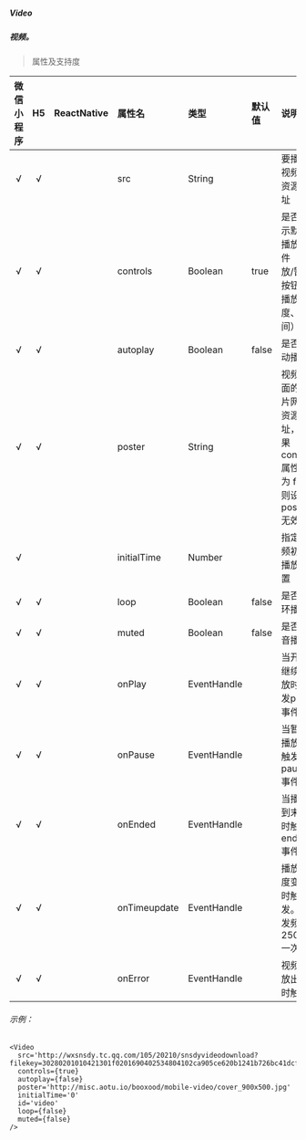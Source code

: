 ##### Video
##### 视频。

> 属性及支持度

| 微信小程序 | H5 | ReactNative| 属性名 | 类型 | 默认值 | 说明 |
| :-: | :-: | :-: | :- | :- | :- | :- |
| √ | √ |  | src            | String      |        | 要播放视频的资源地址                                         |
| √ | √ |  | controls       | Boolean     | true   | 是否显示默认播放控件（播放/暂停按钮、播放进度、时间）        |
| √ | √ |  | autoplay       | Boolean     | false  | 是否自动播放                                                 |
| √ | √ |  | poster         | String      |        | 视频封面的图片网络资源地址，如果 controls 属性值为 false 则设置 poster 无效 |
| √ |   |  | initialTime   | Number      |        | 指定视频初始播放位置                                         |
| √ | √ |  | loop           | Boolean     | false  | 是否循环播放                                                 |
| √ | √ |  | muted          | Boolean     | false  | 是否静音播放                                                 |
| √ | √ |  | onPlay       | EventHandle |        | 当开始/继续播放时触发play事件                                |
| √ | √ |  | onPause      | EventHandle |        | 当暂停播放时触发 pause 事件                                  |
| √ | √ |  | onEnded      | EventHandle |        | 当播放到末尾时触发 ended 事件                                |
| √ | √ |  | onTimeupdate | EventHandle |        | 播放进度变化时触发。触发频率 250ms 一次 |
| √ | √ |  | onError      | EventHandle |        | 视频播放出错时触发                                           |

###### 示例：
```
<Video
  src='http://wxsnsdy.tc.qq.com/105/20210/snsdyvideodownload?filekey=30280201010421301f0201690402534804102ca905ce620b1241b726bc41dcff44e00204012882540400&bizid=1023&hy=SH&fileparam=302c020101042530230204136ffd93020457e3c4ff02024ef202031e8d7f02030f42400204045a320a0201000400'
  controls={true}
  autoplay={false}
  poster='http://misc.aotu.io/booxood/mobile-video/cover_900x500.jpg'
  initialTime='0'
  id='video'
  loop={false}
  muted={false}
/>
```